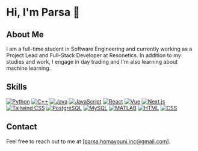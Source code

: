 # Hi, I'm Parsa 👋

## About Me
I am a full-time student in Software Engineering and currently working as a Project Lead and Full-Stack Developer at Resonetics. In addition to my studies and work, I engage in day trading and I'm also learning about machine learning.

## Skills
[![Python](https://custom-icon-badges-demolab.com/badge/Python-3.9-blue)](https://www.python.org/)
[![C++](https://custom-icon-badges-demolab.com/badge/C%2B%2B-11-blue)](https://isocpp.org/)
[![Java](https://custom-icon-badges-demolab.com/badge/Java-11-orange)](https://www.java.com/)
[![JavaScript](https://custom-icon-badges-demolab.com/badge/JavaScript-ES6-yellow)](https://www.javascript.com/)
[![React](https://custom-icon-badges-demolab.com/badge/React-17.0.2-blue)](https://reactjs.org/)
[![Vue](https://custom-icon-badges-demolab.com/badge/Vue-3.0.0-brightgreen)](https://vuejs.org/)
[![Next.js](https://custom-icon-badges-demolab.com/badge/Next.js-11.0.1-black)](https://nextjs.org/)
[![Tailwind CSS](https://custom-icon-badges-demolab.com/badge/Tailwind%20CSS-2.2.19-blue)](https://tailwindcss.com/)
[![PostgreSQL](https://custom-icon-badges-demolab.com/badge/PostgreSQL-13.3-blue)](https://www.postgresql.org/)
[![MySQL](https://custom-icon-badges-demolab.com/badge/MySQL-8.0.23-orange)](https://www.mysql.com/)
[![MATLAB](https://custom-icon-badges-demolab.com/badge/MATLAB-9.10-blue)](https://www.mathworks.com/products/matlab.html)
[![HTML](https://custom-icon-badges-demolab.com/badge/HTML5-5-orange)](https://developer.mozilla.org/en-US/docs/Web/HTML)
[![CSS](https://custom-icon-badges-demolab.com/badge/CSS3-3.6.0-blue)](https://developer.mozilla.org/en-US/docs/Web/CSS)


## Contact
Feel free to reach out to me at [parsa.homayouni.inc@gmail.com].
